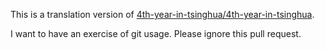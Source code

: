 This is a translation version of [4th-year-in-tsinghua/4th-year-in-tsinghua](https://github.com/4th-year-in-tsinghua/4th-year-in-tsinghua).

I want to have an exercise of git usage. Please ignore this pull request.